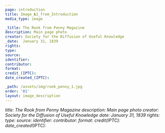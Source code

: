 ```yaml
---
page: introduction
title: Image_№1_from_Introduction
media_type: image

_title: The Rook from Penny Magazine
description: Main page photo
creator: Society for the Diffusion of Useful Knowledge
_date:  January 31, 1839
rights: 
type: 
source:
identifier:
contributor:
format:
credit_(IPTC):
date_created_(IPTC):

_path: /assets/img/rook_penny_1.jpg
order: '01'
layout: image_description
---
```


_title: The Rook from Penny Magazine
description: Main page photo
creator: Society for the Diffusion of Useful Knowledge
_date: January 31, 1839
rights: 
type: 
source:
identifier:
contributor:
format:
credit_(IPTC):
date_created_(IPTC):
